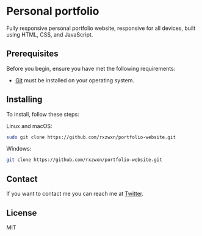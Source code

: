 # Personal portfolio

<!-- ![GitHub repo size](https://img.shields.io/github/repo-size/codewithsadee/vcard-personal-portfolio) -->
Fully responsive personal portfolio website, responsive for all devices, built using HTML, CSS, and JavaScript.


## Prerequisites

Before you begin, ensure you have met the following requirements:

* [Git](https://git-scm.com/downloads "Download Git") must be installed on your operating system.

## Installing 

To install, follow these steps:

Linux and macOS:

```bash
sudo git clone https://github.com/rxzwxn/portfolio-website.git
```

Windows:

```bash
git clone https://github.com/rxzwxn/portfolio-website.git
```

## Contact

If you want to contact me you can reach me at [Twitter](https://www.x.com/rxzwxn).

## License

MIT
